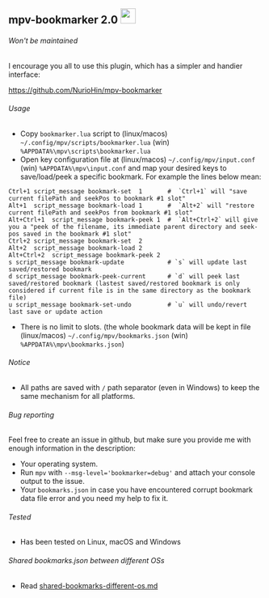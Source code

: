 ## mpv-bookmarker 2.0 <img src="https://cloud.githubusercontent.com/assets/8236909/9288343/8b64fb36-434a-11e5-980c-bd2cf67cb0a2.jpg" width="30">

###### Won't be maintained

I encourage you all to use this plugin, which has a simpler and handier interface:

https://github.com/NurioHin/mpv-bookmarker

###### Usage
* Copy `bookmarker.lua` script to (linux/macos) `~/.config/mpv/scripts/bookmarker.lua` (win) `%APPDATA%\mpv\scripts\bookmarker.lua`
* Open key configuration file at (linux/macos) `~/.config/mpv/input.conf` (win) `%APPDATA%\mpv\input.conf` and 
  map your desired keys to save/load/peek a specific bookmark. For example the lines below mean:
```    
Ctrl+1 script_message bookmark-set  1       #  `Ctrl+1` will "save current filePath and seekPos to bookmark #1 slot"
Alt+1  script_message bookmark-load 1       #  `Alt+2` will "restore current filePath and seekPos from bookmark #1 slot"
Alt+Ctrl+1  script_message bookmark-peek 1  #  `Alt+Ctrl+2` will give you a "peek of the filename, its immediate parent directory and seek-pos saved in the bookmark #1 slot"
Ctrl+2 script_message bookmark-set  2
Alt+2  script_message bookmark-load 2
Alt+Ctrl+2  script_message bookmark-peek 2
s script_message bookmark-update            # `s` will update last saved/restored bookmark
d script_message bookmark-peek-current      # `d` will peek last saved/restored bookmark (lastest saved/restored bookmark is only considered if current file is in the same directory as the bookmark file)
u script_message bookmark-set-undo          # `u` will undo/revert last save or update action 
```
* There is no limit to slots. (the whole bookmark data will be kept in file (linux/macos) `~/.config/mpv/bookmarks.json` (win) `%APPDATA%\mpv\bookmarks.json`)

###### Notice
* All paths are saved with `/` path separator (even in Windows) to keep the same mechanism for all platforms.

###### Bug reporting

Feel free to create an issue in github, but make sure you provide me with enough information in the description:

* Your operating system.
* Run `mpv` with `--msg-level='bookmarker=debug'` and attach your console output to the issue.
* Your `bookmarks.json` in case you have encountered corrupt bookmark data file error and you need my help to fix it.

###### Tested
* Has been tested on Linux, macOS and Windows

###### Shared bookmarks.json between different OSs
* Read [shared-bookmarks-different-os.md](shared-bookmarks-different-os.md)
